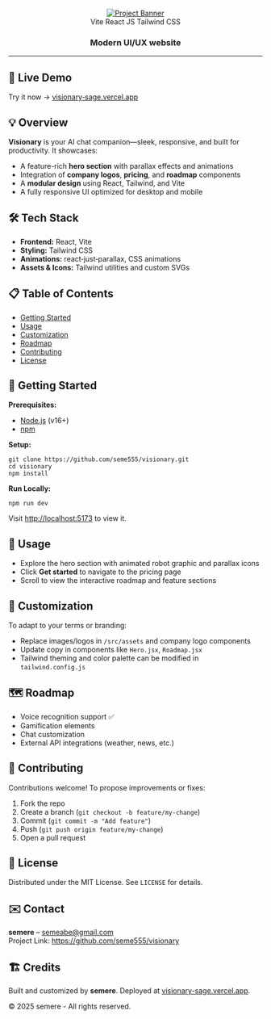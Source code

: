 


<div align="center">
  <br />
  <a href="https://youtu.be/B91wc5dCEBA" target="_blank" rel="noopener noreferrer">
    <img src="https://i.ibb.co/Kqdv8j1/Image-from.png" alt="Project Banner" />
  </a>
  <br />

  <div>
    <span class="badge vite">Vite</span>
    <span class="badge react">React JS</span>
    <span class="badge tailwind">Tailwind CSS</span>
  </div>

  <h3>Modern UI/UX website</h3>
</div>

<hr />

<section>
  <h2>🚀 Live Demo</h2>
  <p>Try it now → <a href="https://visionary-sage.vercel.app" target="_blank" rel="noopener noreferrer">visionary‑sage.vercel.app</a></p>
</section>

<section>
  <h2>💡 Overview</h2>
  <p><strong>Visionary</strong> is your AI chat companion—sleek, responsive, and built for productivity. It showcases:</p>
  <ul>
    <li>A feature-rich <strong>hero section</strong> with parallax effects and animations</li>
    <li>Integration of <strong>company logos</strong>, <strong>pricing</strong>, and <strong>roadmap</strong> components</li>
    <li>A <strong>modular design</strong> using React, Tailwind, and Vite</li>
    <li>A fully responsive UI optimized for desktop and mobile</li>
  </ul>
</section>

<section>
  <h2>🛠️ Tech Stack</h2>
  <ul>
    <li><strong>Frontend:</strong> React, Vite</li>
    <li><strong>Styling:</strong> Tailwind CSS</li>
    <li><strong>Animations:</strong> react‑just‑parallax, CSS animations</li>
    <li><strong>Assets & Icons:</strong> Tailwind utilities and custom SVGs</li>
  </ul>
</section>

<section>
  <h2>📋 Table of Contents</h2>
  <ul>
    <li><a href="#getting-started">Getting Started</a></li>
    <li><a href="#usage">Usage</a></li>
    <li><a href="#customization">Customization</a></li>
    <li><a href="#roadmap">Roadmap</a></li>
    <li><a href="#contributing">Contributing</a></li>
    <li><a href="#license">License</a></li>
  </ul>
</section>

<section id="getting-started">
  <h2>🏁 Getting Started</h2>
  <p><strong>Prerequisites:</strong></p>
  <ul>
    <li><a href="https://nodejs.org/en" target="_blank" rel="noopener noreferrer">Node.js</a> (v16+)</li>
    <li><a href="https://www.npmjs.com/" target="_blank" rel="noopener noreferrer">npm</a></li>
  </ul>
  <p><strong>Setup:</strong></p>
  <pre><code>git clone https://github.com/seme555/visionary.git
cd visionary
npm install</code></pre>
  <p><strong>Run Locally:</strong></p>
  <pre><code>npm run dev</code></pre>
  <p>Visit <a href="http://localhost:5173" target="_blank" rel="noopener noreferrer">http://localhost:5173</a> to view it.</p>
</section>

<section id="usage">
  <h2>🎯 Usage</h2>
  <ul>
    <li>Explore the hero section with animated robot graphic and parallax icons</li>
    <li>Click <strong>Get started</strong> to navigate to the pricing page</li>
    <li>Scroll to view the interactive roadmap and feature sections</li>
  </ul>
</section>

<section id="customization">
  <h2>🔧 Customization</h2>
  <p>To adapt to your terms or branding:</p>
  <ul>
    <li>Replace images/logos in <code>/src/assets</code> and company logo components</li>
    <li>Update copy in components like <code>Hero.jsx</code>, <code>Roadmap.jsx</code></li>
    <li>Tailwind theming and color palette can be modified in <code>tailwind.config.js</code></li>
  </ul>
</section>

<section id="roadmap">
  <h2>🗺️ Roadmap</h2>
  <ul>
    <li>Voice recognition support ✅</li>
    <li>Gamification elements</li>
    <li>Chat customization</li>
    <li>External API integrations (weather, news, etc.)</li>
  </ul>
</section>

<section id="contributing">
  <h2>🤝 Contributing</h2>
  <p>Contributions welcome! To propose improvements or fixes:</p>
  <ol>
    <li>Fork the repo</li>
    <li>Create a branch (<code>git checkout -b feature/my-change</code>)</li>
    <li>Commit (<code>git commit -m "Add feature"</code>)</li>
    <li>Push (<code>git push origin feature/my-change</code>)</li>
    <li>Open a pull request</li>
  </ol>
</section>

<section id="license">
  <h2>📄 License</h2>
  <p>Distributed under the MIT License. See <code>LICENSE</code> for details.</p>
</section>

<section id="contact">
  <h2>✉️ Contact</h2>
  <p><strong>semere</strong> – <a href="mailto:semeabe@gmail.com">semeabe@gmail.com</a><br />
  Project Link: <a href="https://github.com/seme555/visionary" target="_blank" rel="noopener noreferrer">https://github.com/seme555/visionary</a></p>
</section>

<section id="credits">
  <h2>🏗️ Credits</h2>
  <p>Built and customized by <strong>semere</strong>. Deployed at <a href="https://visionary-sage.vercel.app" target="_blank" rel="noopener noreferrer">visionary-sage.vercel.app</a>.</p>
</section>

<footer>
  &copy; 2025 semere - All rights reserved.
</footer>


